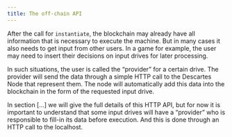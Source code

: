 ```yaml
---
title: The off-chain API
---
```


After the call for `instantiate`, the blockchain may already have all information that is necessary to execute the machine. But in many cases it also needs to get input from other users. In a game for example, the user may need to insert their decisions on input drives for later processing.

In such situations, the user is called the “provider” for a certain drive. The provider will send the data through a simple HTTP call to the Descartes Node that represent them. The node will automatically add this data into the blockchain in the form of the requested input drive.

In section [...] we will give the full details of this HTTP API, but for now it is important to understand that some input drives will have a “provider” who is responsible to fill-in its data before execution. And this is done through an HTTP call to the localhost.
